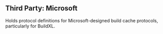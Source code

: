 
## Third Party: Microsoft

Holds protocol definitions for Microsoft-designed build cache protocols, particularly for BuildXL.
